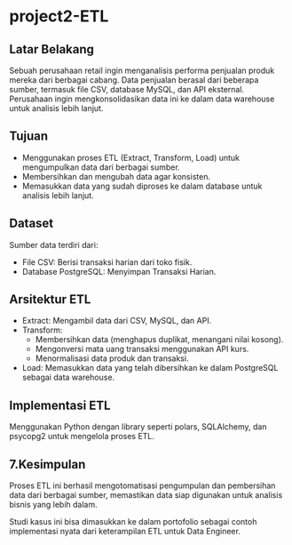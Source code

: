 # project2-ETL
## Latar Belakang
Sebuah perusahaan retail ingin menganalisis performa penjualan produk mereka dari berbagai cabang. Data penjualan berasal dari beberapa sumber, termasuk file CSV, database MySQL, dan API eksternal. Perusahaan ingin mengkonsolidasikan data ini ke dalam data warehouse untuk analisis lebih lanjut.
## Tujuan
- Menggunakan proses ETL (Extract, Transform, Load) untuk mengumpulkan data dari berbagai sumber.
- Membersihkan dan mengubah data agar konsisten.
- Memasukkan data yang sudah diproses ke dalam database untuk analisis lebih lanjut.
## Dataset
Sumber data terdiri dari:
- File CSV: Berisi transaksi harian dari toko fisik.
- Database PostgreSQL: Menyimpan Transaksi Harian.
## Arsitektur ETL
- Extract: Mengambil data dari CSV, MySQL, dan API.
- Transform:
  - Membersihkan data (menghapus duplikat, menangani nilai kosong).
  - Mengonversi mata uang transaksi menggunakan API kurs.
  - Menormalisasi data produk dan transaksi.
- Load: Memasukkan data yang telah dibersihkan ke dalam PostgreSQL sebagai data warehouse.
## Implementasi ETL
Menggunakan Python dengan library seperti polars, SQLAlchemy, dan psycopg2 untuk mengelola proses ETL.
## 7.Kesimpulan
Proses ETL ini berhasil mengotomatisasi pengumpulan dan pembersihan data dari berbagai sumber, memastikan data siap digunakan untuk analisis bisnis yang lebih dalam.

Studi kasus ini bisa dimasukkan ke dalam portofolio sebagai contoh implementasi nyata dari keterampilan ETL untuk Data Engineer.







